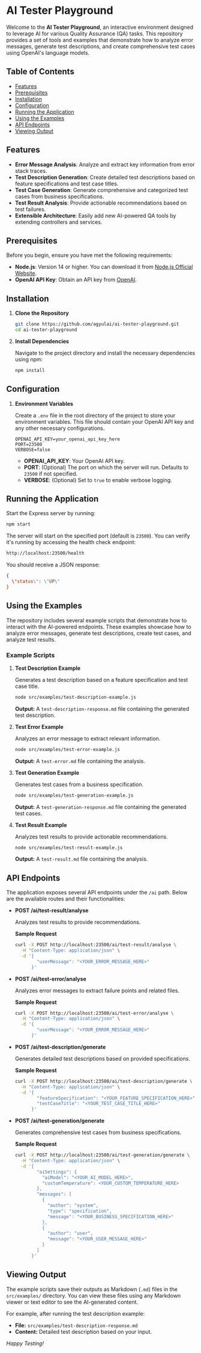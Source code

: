 # AI Tester Playground

Welcome to the **AI Tester Playground**, an interactive environment designed to leverage AI for various Quality Assurance (QA) tasks. This repository provides a set of tools and examples that demonstrate how to analyze error messages, generate test descriptions, and create comprehensive test cases using OpenAI's language models.

## Table of Contents

- [Features](#features)
- [Prerequisites](#prerequisites)
- [Installation](#installation)
- [Configuration](#configuration)
- [Running the Application](#running-the-application)
- [Using the Examples](#using-the-examples)
- [API Endpoints](#api-endpoints)
- [Viewing Output](#viewing-output)

## Features

- **Error Message Analysis**: Analyze and extract key information from error stack traces.
- **Test Description Generation**: Create detailed test descriptions based on feature specifications and test case titles.
- **Test Case Generation**: Generate comprehensive and categorized test cases from business specifications.
- **Test Result Analysis**: Provide actionable recommendations based on test failures.
- **Extensible Architecture**: Easily add new AI-powered QA tools by extending controllers and services.

## Prerequisites

Before you begin, ensure you have met the following requirements:

- **Node.js**: Version 14 or higher. You can download it from [Node.js Official Website](https://nodejs.org/).
- **OpenAI API Key**: Obtain an API key from [OpenAI](https://openai.com/).

## Installation

1. **Clone the Repository**

   ```bash
   git clone https://github.com/agyulai/ai-tester-playground.git
   cd ai-tester-playground
   ```

2. **Install Dependencies**

   Navigate to the project directory and install the necessary dependencies using npm:

   ```bash
   npm install
   ```

## Configuration

1. **Environment Variables**

   Create a `.env` file in the root directory of the project to store your environment variables. This file should contain your OpenAI API key and any other necessary configurations.

   ```env
   OPENAI_API_KEY=your_openai_api_key_here
   PORT=23500
   VERBOSE=false
   ```

    - **OPENAI_API_KEY**: Your OpenAI API key.
    - **PORT**: (Optional) The port on which the server will run. Defaults to `23500` if not specified.
    - **VERBOSE**: (Optional) Set to `true` to enable verbose logging.

## Running the Application

Start the Express server by running:

```bash
npm start
```

The server will start on the specified port (default is `23500`). You can verify it's running by accessing the health check endpoint:

```bash
http://localhost:23500/health
```

You should receive a JSON response:

```json
{
  \"status\": \"UP\"
}
```

## Using the Examples

The repository includes several example scripts that demonstrate how to interact with the AI-powered endpoints. These examples showcase how to analyze error messages, generate test descriptions, create test cases, and analyze test results.

### Example Scripts

1. **Test Description Example**

   Generates a test description based on a feature specification and test case title.

   ```bash
   node src/examples/test-description-example.js
   ```

   **Output:** A `test-description-response.md` file containing the generated test description.

2. **Test Error Example**

   Analyzes an error message to extract relevant information.

   ```bash
   node src/examples/test-error-example.js
   ```

   **Output:** A `test-error.md` file containing the analysis.

3. **Test Generation Example**

   Generates test cases from a business specification.

   ```bash
   node src/examples/test-generation-example.js
   ```

   **Output:** A `test-generation-response.md` file containing the generated test cases.

4. **Test Result Example**

   Analyzes test results to provide actionable recommendations.

   ```bash
   node src/examples/test-result-example.js
   ```

   **Output:** A `test-result.md` file containing the analysis.

## API Endpoints

The application exposes several API endpoints under the `/ai` path. Below are the available routes and their functionalities:

- **POST /ai/test-result/analyse**

  Analyzes test results to provide recommendations.

  **Sample Request**
   
   ```bash
   curl -X POST http://localhost:23500/ai/test-result/analyse \
     -H "Content-Type: application/json" \
     -d '{
           "userMessage": "<YOUR_ERROR_MESSAGE_HERE>"
         }'
   ```

- **POST /ai/test-error/analyse**

  Analyzes error messages to extract failure points and related files.
  
  **Sample Request**
   
   ```bash
   curl -X POST http://localhost:23500/ai/test-error/analyse \
     -H "Content-Type: application/json" \
     -d '{
           "userMessage": "<YOUR_ERROR_MESSAGE_HERE>"
         }'
   ```

- **POST /ai/test-description/generate**

  Generates detailed test descriptions based on provided specifications.
  
  **Sample Request**
   
   ```bash
   curl -X POST http://localhost:23500/ai/test-description/generate \
     -H "Content-Type: application/json" \
     -d '{
           "featureSpecification": "<YOUR_FEATURE_SPECIFICATION_HERE>",
           "testCaseTitle": "<YOUR_TEST_CASE_TITLE_HERE>"
         }'

   ```

- **POST /ai/test-generation/generate**

  Generates comprehensive test cases from business specifications.

   **Sample Request**
   
   ```bash
   curl -X POST http://localhost:23500/ai/test-generation/generate \
     -H "Content-Type: application/json" \
     -d '{
           "aiSettings": {
             "aiModel": "<YOUR_AI_MODEL_HERE>",
             "customTemperature": <YOUR_CUSTOM_TEMPERATURE_HERE>
           },
           "messages": [
             {
               "author": "system",
               "type": "specification",
               "message": "<YOUR_BUSINESS_SPECIFICATION_HERE>"
             },
             {
               "author": "user",
               "message": "<YOUR_USER_MESSAGE_HERE>"
             }
           ]
         }'
   ```

## Viewing Output

The example scripts save their outputs as Markdown (`.md`) files in the `src/examples/` directory. You can view these files using any Markdown viewer or text editor to see the AI-generated content.

For example, after running the test description example:

- **File:** `src/examples/test-description-response.md`
- **Content:** Detailed test description based on your input.


*Happy Testing!*
